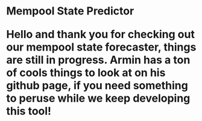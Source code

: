 <h1> Mempool State Predictor </hi>

Hello and thank you for checking out our mempool state forecaster, things are still in progress. Armin has a ton of cools things to look at on his github page, if you need something to peruse while we keep developing this tool!

